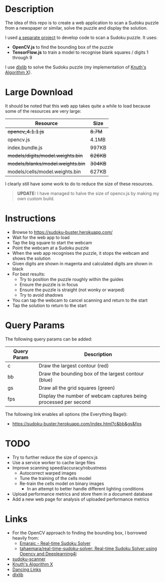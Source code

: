 # Description

The idea of this repo is to create a web application to scan a Sudoku puzzle
from a newspaper or similar, solve the puzzle and display the solution.

I used [a separate project](https://github.com/taylorjg/sudoku-scanner) to
develop code to scan a Sudoku puzzle. It uses:

* **OpenCV.js** to find the bounding box of the puzzle
* **TensorFlow.js** to train a model to recognise blank squares / digits 1 through 9

I use [dlxlib](https://www.npmjs.com/package/dlxlib) to solve the Sudoku puzzle
(my implementation of [Knuth's Algorithm X](https://en.wikipedia.org/wiki/Knuth%27s_Algorithm_X)).

# Large Download

It should be noted that this web app takes quite a while to load because
some of the resources are very large:

| Resource | Size |
| -------- | ---- |
| ~~opencv_4.1.1.js~~ | ~~8.7M~~ |
| opencv.js | 4.1MB |
| index.bundle.js | 997KB |
| ~~models/digits/model.weights.bin~~ | ~~626KB~~ |
| ~~models/blanks/model.weights.bin~~ | ~~304KB~~ |
| models/cells/model.weights.bin | 627KB |

I clearly still have some work to do to reduce the size of these resources.

> **UPDATE:** I have managed to halve the size of opencv.js by making my own custom build.

# Instructions

* Browse to https://sudoku-buster.herokuapp.com/
* Wait for the web app to load
* Tap the big square to start the webcam
* Point the webcam at a Sudoku puzzle
* When the web app recognises the puzzle, it stops the webcam and shows the solution
* Given digits are shown in magenta and calculated digits are shown in black
* For best results:
  * Try to position the puzzle roughly within the guides
  * Ensure the puzzle is in focus
  * Ensure the puzzle is straight (not wonky or warped)
  * Try to avoid shadows
* You can tap the webcam to cancel scanning and return to the start
* Tap the solution to return to the start

# Query Params

The following query params can be added:

| Query Param | Description |
| ----------- | ----------- |
| c           | Draw the largest contour (red) |
| bb          | Draw the bounding box of the largest contour (blue) |
| gs          | Draw all the grid squares (green) |
| fps         | Display the number of webcam captures being processed per second |

The following link enables all options (the Everything Bagel):

* https://sudoku-buster.herokuapp.com/index.html?c&bb&gs&fps

# TODO

* Try to further reduce the size of opencv.js
* Use a service worker to cache large files
* Improve scanning speed/accuracy/robustness
  * Autocorrect warped images
  * Tune the training of the cells model
  * Re-train the cells model on binary images
    * In an attempt to better handle different lighting conditions
* Upload performance metrics and store them in a document database
* Add a new web page for analysis of uploaded performance metrics

# Links

* For the OpenCV approach to finding the bounding box, I borrowed heavily from:
  * [Emaraic - Real-time Sudoku Solver](http://emaraic.com/blog/realtime-sudoku-solver)
  * [tahaemara/real-time-sudoku-solver: Real-time Sudoku Solver using Opencv and Deeplearning4j](https://github.com/tahaemara/real-time-sudoku-solver)
* [sudoku-scanner](https://github.com/taylorjg/sudoku-scanner)
* [Knuth's Algorithm X](https://en.wikipedia.org/wiki/Knuth%27s_Algorithm_X)
* [Dancing Links](https://en.wikipedia.org/wiki/Dancing_Links)
* [dlxlib](https://www.npmjs.com/package/dlxlib)
